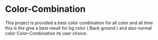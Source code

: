 ﻿# Color-Combination

This project is provided a best color combination for all color and all time this is the give a best result for bg color ( Back ground ) and also normal color Color-Combination its user choice.
